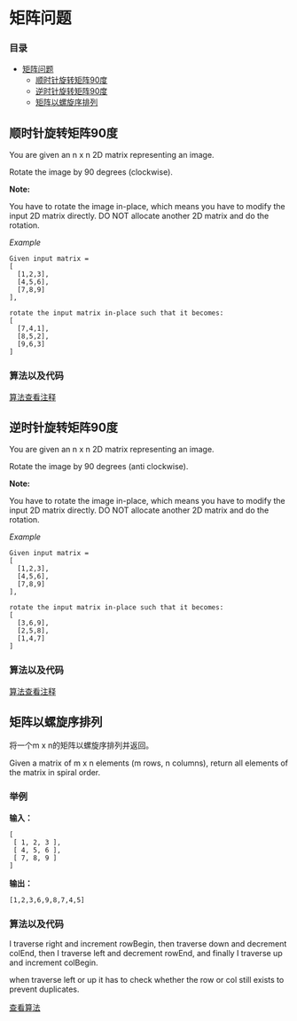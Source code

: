# 矩阵问题

### 目录

- [矩阵问题](#矩阵问题)
    - [顺时针旋转矩阵90度](#顺时针旋转矩阵90度)
    - [逆时针旋转矩阵90度](#逆时针旋转矩阵90度)
    - [矩阵以螺旋序排列](#矩阵以螺旋序排列)

## 顺时针旋转矩阵90度

You are given an n x n 2D matrix representing an image.

Rotate the image by 90 degrees (clockwise).

**Note:**

You have to rotate the image in-place, which means you have to modify
the input 2D matrix directly. DO NOT allocate another 2D matrix and do
the rotation.

*Example*

    Given input matrix =
    [
      [1,2,3],
      [4,5,6],
      [7,8,9]
    ],

    rotate the input matrix in-place such that it becomes:
    [
      [7,4,1],
      [8,5,2],
      [9,6,3]
    ]

### 算法以及代码

[算法查看注释](https://github.com/BlurtHeart/algorithms/tree/master/matrix/matrix.go#L10)


## 逆时针旋转矩阵90度

You are given an n x n 2D matrix representing an image.

Rotate the image by 90 degrees (anti clockwise).

**Note:**

You have to rotate the image in-place, which means you have to modify
the input 2D matrix directly. DO NOT allocate another 2D matrix and do
the rotation.

*Example*

    Given input matrix =
    [
      [1,2,3],
      [4,5,6],
      [7,8,9]
    ],

    rotate the input matrix in-place such that it becomes:
    [
      [3,6,9],
      [2,5,8],
      [1,4,7]
    ]

### 算法以及代码

[算法查看注释](https://github.com/BlurtHeart/algorithms/tree/master/matrix/matrix.go#L28)

## 矩阵以螺旋序排列

将一个m x n的矩阵以螺旋序排列并返回。

Given a matrix of m x n elements (m rows, n columns), return all elements of the matrix in spiral order.

### 举例

**输入：**

    [
     [ 1, 2, 3 ],
     [ 4, 5, 6 ],
     [ 7, 8, 9 ]
    ]

**输出：**

    [1,2,3,6,9,8,7,4,5]

### 算法以及代码

 I traverse right and increment rowBegin, then traverse down and decrement colEnd,
 then I traverse left and decrement rowEnd, and finally I traverse up and increment
 colBegin.

 when traverse left or up it has to check whether the row or col still exists to
 prevent duplicates.

[查看算法](https://github.com/BlurtHeart/algorithms/tree/master/matrix/matrix.go#L40)